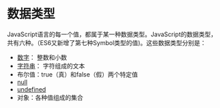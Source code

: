 # 数据类型
JavaScript语言的每一个值，都属于某一种数据类型。JavaScript的数据类型，共有六种。（ES6又新增了第七种Symbol类型的值)。这些数据类型分别是：
* [数字](number)： 整数和小数
* [字符串](string)： 字符组成的文本
* 布尔值：true（真）和false（假）两个特定值
* [null](https://developer.mozilla.org/en-US/docs/Web/JavaScript/Reference/Global_Objects/null)
* [undefined](https://developer.mozilla.org/en-US/docs/Web/JavaScript/Reference/Global_Objects/undefined)
* 对象：各种值组成的集合


